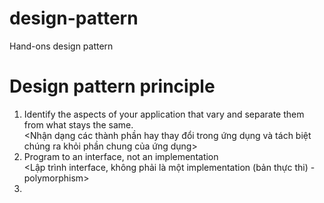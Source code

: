 # design-pattern
Hand-ons design pattern

# Design pattern principle
1. Identify the aspects of your application that vary and separate them from what stays the same.<br>
<Nhận dạng các thành phần hay thay đổi trong ứng dụng và tách biệt chúng ra khỏi phần chung của ứng dụng>
2. Program to an interface, not an implementation <br>
<Lập trình interface, không phải là một implementation (bản thực thi) - polymorphism>
3. 